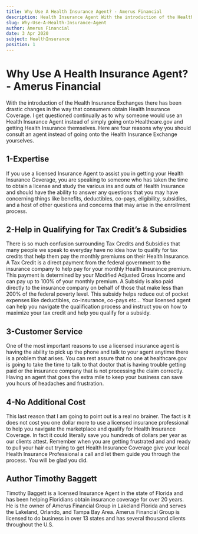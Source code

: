 ```yaml
---
title: Why Use A Health Insurance Agent? - Amerus Financial
description: Health Insurance Agent With the introduction of the Health Insurance Exchanges there has been drastic changes in the way that consumers obtain Health Insurance.
slug: Why-Use-A-Health-Insurance-Agent
author: Amerus Financial
date: 3 Apr 2020
subject: HealthInsurance
position: 1
---
```


# Why Use A Health Insurance Agent? - Amerus Financial

With the introduction of the Health Insurance Exchanges there has been drastic changes in the way that consumers obtain Health Insurance Coverage. I get questioned continually as to why someone would use an Health Insurance Agent instead of simply going onto Healthcare.gov and getting Health Insurance themselves.
Here are four reasons why you should consult an agent instead of going onto the Health Insurance Exchange yourselves.

## 1-Expertise

If you use a licensed Insurance Agent to assist you in getting your Health Insurance Coverage, you are speaking to someone who has taken the time to obtain a license and study the various ins and outs of Health Insurance and should have the ability to answer any questions that you may have concerning things like benefits, deductibles, co-pays, eligibility, subsidies, and a host of other questions and concerns that may arise in the enrollment process.

## 2-Help in Qualifying for Tax Credit’s & Subsidies

There is so much confusion surrounding Tax Credits and Subsidies that many people we speak to everyday have no idea how to qualify for tax credits that help them pay the monthly premiums on their Health Insurance.
A Tax Credit is a direct payment from the federal government to the insurance company to help pay for your monthly Health Insurance premium. This payment is determined by your Modified Adjusted Gross Income and can pay up to 100% of your monthly premium.
A Subsidy is also paid directly to the insurance company on behalf of those that make less than 200% of the federal poverty level. This subsidy helps reduce out of pocket expenses like deductibles, co-insurance, co-pays etc…
Your licensed agent can help you navigate the qualification process and instruct you on how to maximize your tax credit and help you qualify for a subsidy.

## 3-Customer Service

One of the most important reasons to use a licensed insurance agent is having the ability to pick up the phone and talk to your agent anytime there is a problem that arises. You can rest assure that no one at healthcare.gov is going to take the time to talk to that doctor that is having trouble getting paid or the insurance company that is not processing the claim correctly. Having an agent that goes the extra mile to keep your business can save you hours of headaches and frustration.

## 4-No Additional Cost

This last reason that I am going to point out is a real no brainer. The fact is it does not cost you one dollar more to use a licensed insurance professional to help you navigate the marketplace and qualify for Health Insurance Coverage. In fact it could literally save you hundreds of dollars per year as our clients attest.
Remember when you are getting frustrated and and ready to pull your hair out trying to get Health Insurance Coverage give your local Health Insurance Professional a call and let them guide you through the process. You will be glad you did.

## Author Timothy Baggett

Timothy Baggett is a licensed Insurance Agent in the state of Florida and has been helping Floridians obtain insurance coverage for over 20 years. He is the owner of Amerus Financial Group in Lakeland Florida and serves the Lakeland, Orlando, and Tampa Bay Area. Amerus Financial Group is licensed to do business in over 13 states and has several thousand clients throughout the U.S.
